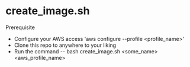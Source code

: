 # create_image.sh

Prerequisite
- Configure your AWS access 'aws configure --profile <profile_name>'
- Clone this repo to anywhere to your liking
- Run the command
-- bash create_image.sh <some_name> <aws_profile_name>
